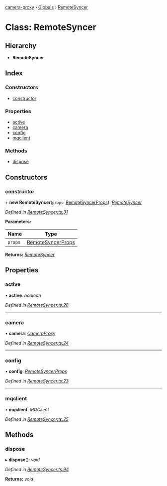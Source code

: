 [camera-proxy](../README.md) › [Globals](../globals.md) › [RemoteSyncer](remotesyncer.md)

# Class: RemoteSyncer

## Hierarchy

* **RemoteSyncer**

## Index

### Constructors

* [constructor](remotesyncer.md#constructor)

### Properties

* [active](remotesyncer.md#active)
* [camera](remotesyncer.md#camera)
* [config](remotesyncer.md#config)
* [mqclient](remotesyncer.md#mqclient)

### Methods

* [dispose](remotesyncer.md#dispose)

## Constructors

###  constructor

\+ **new RemoteSyncer**(`props`: [RemoteSyncerProps](../interfaces/remotesyncerprops.md)): *[RemoteSyncer](remotesyncer.md)*

*Defined in [RemoteSyncer.ts:31](https://github.com/alibaba/camera-proxy/blob/b8e0938/src/RemoteSyncer.ts#L31)*

**Parameters:**

Name | Type |
------ | ------ |
`props` | [RemoteSyncerProps](../interfaces/remotesyncerprops.md) |

**Returns:** *[RemoteSyncer](remotesyncer.md)*

## Properties

###  active

• **active**: *boolean*

*Defined in [RemoteSyncer.ts:28](https://github.com/alibaba/camera-proxy/blob/b8e0938/src/RemoteSyncer.ts#L28)*

___

###  camera

• **camera**: *[CameraProxy](cameraproxy.md)*

*Defined in [RemoteSyncer.ts:24](https://github.com/alibaba/camera-proxy/blob/b8e0938/src/RemoteSyncer.ts#L24)*

___

###  config

• **config**: *[RemoteSyncerProps](../interfaces/remotesyncerprops.md)*

*Defined in [RemoteSyncer.ts:23](https://github.com/alibaba/camera-proxy/blob/b8e0938/src/RemoteSyncer.ts#L23)*

___

###  mqclient

• **mqclient**: *MQClient*

*Defined in [RemoteSyncer.ts:25](https://github.com/alibaba/camera-proxy/blob/b8e0938/src/RemoteSyncer.ts#L25)*

## Methods

###  dispose

▸ **dispose**(): *void*

*Defined in [RemoteSyncer.ts:94](https://github.com/alibaba/camera-proxy/blob/b8e0938/src/RemoteSyncer.ts#L94)*

**Returns:** *void*
